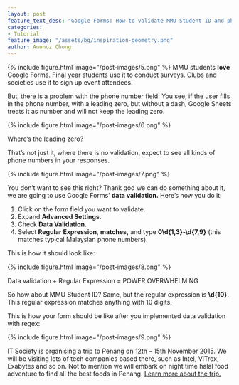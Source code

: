 ```yaml
---
layout: post
feature_text_desc: "Google Forms: How to validate MMU Student ID and phone numbers"
categories:
- Tutorial
feature_image: "/assets/bg/inspiration-geometry.png"
author: Anonoz Chong
---
```


{% include figure.html image="/post-images/5.png" %}
MMU students **love** Google Forms. Final year students use it to conduct surveys. Clubs and societies use it to sign up event attendees.

But, there is a problem with the phone number field. You see, if the user fills in the phone number, with a leading zero, but without a dash, Google Sheets treats it as number and will not keep the leading zero.

{% include figure.html image="/post-images/6.png" %}

Where’s the leading zero?

That’s not just it, where there is no validation, expect to see all kinds of phone numbers in your responses.

{% include figure.html image="/post-images/7.png" %}

You don’t want to see this right? Thank god we can do something about it, we are going to use Google Forms’ **data validation.** Here’s how you do it:

1.  Click on the form field you want to validate.
2.  Expand **Advanced Settings**.
3.  Check **Data Validation**.
4.  Select **Regular Expression**, **matches,** and type **0\d{1,3}-\d{7,9}** (this matches typical Malaysian phone numbers).

This is how it should look like:

{% include figure.html image="/post-images/8.png" %}

Data validation + Regular Expression = POWER OVERWHELMING

So how about MMU Student ID? Same, but the regular expression is **\d{10}**. This regular expression matches anything with 10 digits.

This is how your form should be like after you implemented data validation with regex:

{% include figure.html image="/post-images/9.png" %}

IT Society is organising a trip to Penang on 12th – 15th November 2015. We will be visiting lots of tech companies based there, such as Intel, ViTrox, Exabytes and so on. Not to mention we will embark on night time halal food adventure to find all the best foods in Penang. [Learn more about the trip.](https://www.itsociety.rocks/events/2015/learning-trip-penang-2015-tentative-agenda/)

